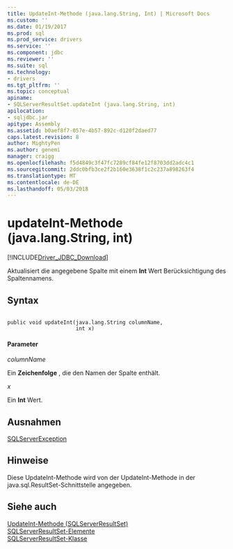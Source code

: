```yaml
---
title: UpdateInt-Methode (java.lang.String, Int) | Microsoft Docs
ms.custom: ''
ms.date: 01/19/2017
ms.prod: sql
ms.prod_service: drivers
ms.service: ''
ms.component: jdbc
ms.reviewer: ''
ms.suite: sql
ms.technology:
- drivers
ms.tgt_pltfrm: ''
ms.topic: conceptual
apiname:
- SQLServerResultSet.updateInt (java.lang.String, int)
apilocation:
- sqljdbc.jar
apitype: Assembly
ms.assetid: b0aef8f7-057e-4b57-892c-d120f2daed77
caps.latest.revision: 8
author: MightyPen
ms.author: genemi
manager: craigg
ms.openlocfilehash: f5d4849c3f47fc7289cf84fe12f8703dd2adc4c1
ms.sourcegitcommit: 2ddc0bfb3ce2f2b160e3638f1c2c237a898263f4
ms.translationtype: MT
ms.contentlocale: de-DE
ms.lasthandoff: 05/03/2018
---
```

# <a name="updateint-method-javalangstring-int"></a>updateInt-Methode (java.lang.String, int)
[!INCLUDE[Driver_JDBC_Download](../../../includes/driver_jdbc_download.md)]

  Aktualisiert die angegebene Spalte mit einem **Int** Wert Berücksichtigung des Spaltennamens.  
  
## <a name="syntax"></a>Syntax  
  
```  
  
public void updateInt(java.lang.String columnName,  
                      int x)  
```  
  
#### <a name="parameters"></a>Parameter  
 *columnName*  
  
 Ein **Zeichenfolge** , die den Namen der Spalte enthält.  
  
 *x*  
  
 Ein **Int** Wert.  
  
## <a name="exceptions"></a>Ausnahmen  
 [SQLServerException](../../../connect/jdbc/reference/sqlserverexception-class.md)  
  
## <a name="remarks"></a>Hinweise  
 Diese UpdateInt-Methode wird von der UpdateInt-Methode in der java.sql.ResultSet-Schnittstelle angegeben.  
  
## <a name="see-also"></a>Siehe auch  
 [UpdateInt-Methode &#40;SQLServerResultSet&#41;](../../../connect/jdbc/reference/updateint-method-sqlserverresultset.md)   
 [SQLServerResultSet-Elemente](../../../connect/jdbc/reference/sqlserverresultset-members.md)   
 [SQLServerResultSet-Klasse](../../../connect/jdbc/reference/sqlserverresultset-class.md)  
  
  
